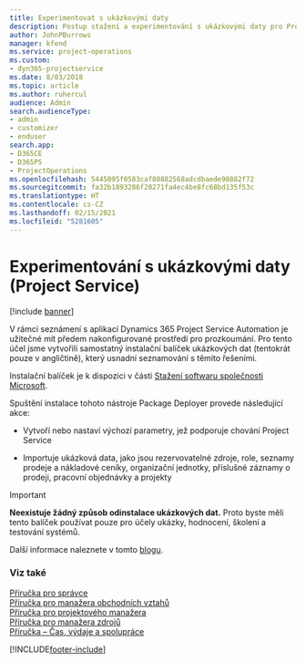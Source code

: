 ```yaml
---
title: Experimentovat s ukázkovými daty
description: Postup stažení a experimentování s ukázkovými daty pro Project Service Automation
author: JohnPBurrows
manager: kfend
ms.service: project-operations
ms.custom:
- dyn365-projectservice
ms.date: 8/03/2018
ms.topic: article
ms.author: ruhercul
audience: Admin
search.audienceType:
- admin
- customizer
- enduser
search.app:
- D365CE
- D365PS
- ProjectOperations
ms.openlocfilehash: 5445095f0583caf80882568adcdbaede98882f72
ms.sourcegitcommit: fa32b1893286f20271fa4ec4be8fc68bd135f53c
ms.translationtype: HT
ms.contentlocale: cs-CZ
ms.lasthandoff: 02/15/2021
ms.locfileid: "5281605"
---
```

# <a name="experiment-with-demo-data-project-service"></a>Experimentování s ukázkovými daty (Project Service)

[!include [banner](../includes/psa-now-project-operations.md)]

V rámci seznámení s aplikací Dynamics 365 Project Service Automation je užitečné mít předem nakonfigurované prostředí pro prozkoumání. Pro tento účel jsme vytvořili samostatný instalační balíček ukázkových dat (tentokrát pouze v angličtině), který usnadní seznamování s těmito řešeními. 

Instalační balíček je k dispozici v části [Stažení softwaru společnosti Microsoft](https://go.microsoft.com/fwlink/?linkid=859966).  

Spuštění instalace tohoto nástroje Package Deployer provede následující akce: 
  
-   Vytvoří nebo nastaví výchozí parametry, jež podporuje chování Project Service  
  
-   Importuje ukázková data, jako jsou rezervovatelné zdroje, role, seznamy prodeje a nákladové ceníky, organizační jednotky, příslušné záznamy o prodeji, pracovní objednávky a projekty    
  
> [!IMPORTANT]
> **Neexistuje žádný způsob odinstalace ukázkových dat.** Proto byste měli tento balíček používat pouze pro účely ukázky, hodnocení, školení a testování systémů.

Další informace naleznete v tomto [blogu](https://blogs.msdn.microsoft.com/crm/2017/10/24/microsoft-dynamics-365-for-field-service-and-project-service-automation-sample-data).





  
### <a name="see-also"></a>Viz také  
 [Příručka pro správce](../psa/admin-guide.md)   
 [Příručka pro manažera obchodních vztahů](../psa/account-manager-guide.md)   
 [Příručka pro projektového manažera](../psa/project-manager-guide.md)   
 [Příručka pro manažera zdrojů](../psa/resource-manager-guide.md)   
 [Příručka – Čas, výdaje a spolupráce](../psa/time-expense-collaboration-guide.md)


[!INCLUDE[footer-include](../includes/footer-banner.md)]